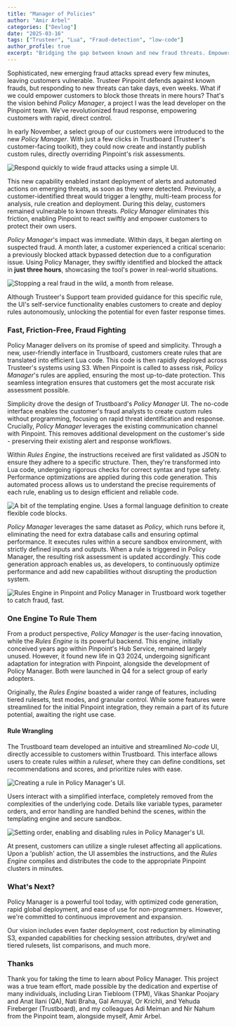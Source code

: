 ```yaml
---
title: "Manager of Policies"
author: "Amir Arbel"
categories: ["Devlog"]
date: "2025-03-16"
tags: ["Trusteer", "Lua", "Fraud-detection", "low-code"]
author_profile: true
excerpt: "Bridging the gap between known and new fraud threats. Empowering client to rapidly respond to threats - without writing a single line of code."
---
```

Sophisticated, new emerging fraud attacks spread every few minutes, leaving customers vulnerable. Trusteer Pinpoint defends against known frauds, but responding to new threats can take days, even weeks. What if we could empower customers to block those threats in mere hours? That's the vision behind *Policy Manager*, a project I was the lead developer on the Pinpoint team. We've revolutionized fraud response, empowering customers with rapid, direct control.


In early November, a select group of our customers were introduced to the new *Policy Manager*. With just a few clicks in Trustboard (Trusteer's customer-facing toolkit), they could now create and instantly publish custom rules, directly overriding Pinpoint's risk assessments.

![Respond quickly to wide fraud attacks using a simple UI.](https://moo64c.github.io/assets/images/Master-of-Policies/visualization.jpeg)

This new capability enabled instant deployment of alerts and automated actions on emerging threats, as soon as they were detected. Previously, a customer-identified threat would trigger a lengthy, multi-team process for analysis, rule creation and deployment. During this delay, customers remained vulnerable to known threats. *Policy Manager* eliminates this friction, enabling Pinpoint to react swiftly and empower customers to protect their own users.

*Policy Manager*'s impact was immediate. Within days, it began alerting on suspected fraud. A month later, a customer experienced a critical scenario: a previously blocked attack bypassed detection due to a configuration issue. Using Policy Manager, they swiftly identified and blocked the attack in **just three hours**, showcasing the tool's power in real-world situations.

![Stopping a real fraud in the wild, a month from release.](https://moo64c.github.io/assets/images/Master-of-Policies/real-world-use.png)

Although Trusteer's Support team provided guidance for this specific rule, the UI's self-service functionality enables customers to create and deploy rules autonomously, unlocking the potential for even faster response times.

### Fast, Friction-Free, Fraud Fighting
Policy Manager delivers on its promise of speed and simplicity. Through a new, user-friendly interface in Trustboard, customers create rules that are translated into efficient Lua code. This code is then rapidly deployed across Trusteer's systems using S3. When Pinpoint is called to assess risk, *Policy Manager*'s rules are applied, ensuring the most up-to-date protection. This seamless integration ensures that customers get the most accurate risk assessment possible.

Simplicity drove the design of Trustboard's *Policy Manager* UI. The no-code interface enables the customer's fraud analysts to create custom rules without programming, focusing on rapid threat identification and response. Crucially, *Policy Manager* leverages the existing communication channel with Pinpoint. This removes additional development on the customer's side - preserving their existing alert and response workflows.

Within _Rules Engine_, the instructions received are first validated as JSON to ensure they adhere to a specific structure. Then, they're transformed into Lua code, undergoing rigorous checks for correct syntax and type safety. Performance optimizations are applied during this code generation. This automated process allows us to understand the precise requirements of each rule, enabling us to design efficient and reliable code.

![A bit of the templating engine. Uses a formal language definition to create flexible code blocks.](https://moo64c.github.io/assets/images/Master-of-Policies/formal-language.png)

_Policy Manager_ leverages the same dataset as _Policy_, which runs before it, eliminating the need for extra database calls and ensuring optimal performance. It executes rules within a secure sandbox environment, with strictly defined inputs and outputs. When a rule is triggered in Policy Manager, the resulting risk assessment is updated accordingly. This code generation approach enables us, as developers, to continuously optimize performance and add new capabilities without disrupting the production system.

![Rules Engine in Pinpoint and *Policy Manager* in Trustboard work together to catch fraud, fast.](https://moo64c.github.io/assets/images/Master-of-Policies/two-sides.jpeg)

### One Engine To Rule Them

From a product perspective, *Policy Manager* is the user-facing innovation, while the *Rules Engine* is its powerful backend. This engine, initially conceived years ago within Pinpoint's Hub Service, remained largely unused. However, it found new life in Q3 2024, undergoing significant adaptation for integration with Pinpoint, alongside the development of Policy Manager. Both were launched in Q4 for a select group of early adopters.

Originally, the *Rules Engine* boasted a wider range of features, including tiered rulesets, test modes, and granular control. While some features were streamlined for the initial Pinpoint integration, they remain a part of its future potential, awaiting the right use case.

#### Rule Wrangling
The Trustboard team developed an intuitive and streamlined _No-code_ UI, directly accessible to customers within Trustboard. This interface allows users to create rules within a *ruleset*, where they can define conditions, set recommendations and scores, and prioritize rules with ease.

![Creating a rule in Policy Manager's UI.](https://moo64c.github.io/assets/images/Master-of-Policies/rule.png)

Users interact with a simplified interface, completely removed from the complexities of the underlying code. Details like variable types, parameter orders, and error handling are handled behind the scenes, within the templating engine and secure sandbox.

![Setting order, enabling and disabling rules in Policy Manager's UI.](https://moo64c.github.io/assets/images/Master-of-Policies/ruleset.png)

At present, customers can utilize a single ruleset affecting all applications. Upon a 'publish' action, the UI assembles the instructions, and the _Rules Engine_ compiles and distributes the code to the appropriate Pinpoint clusters in minutes.

### What's Next?

Policy Manager is a powerful tool today, with optimized code generation, rapid global deployment, and ease of use for non-programmers. However, we're committed to continuous improvement and expansion.

Our vision includes even faster deployment, cost reduction by eliminating S3, expanded capabilities for checking session attributes, dry/wet and tiered rulesets, list comparisons, and much more.

### Thanks
Thank you for taking the time to learn about Policy Manager. This project was a true team effort, made possible by the dedication and expertise of many individuals, including Liran Tiebloom (TPM), Vikas Shankar Poojary and Anat Ilani (QA), Nati Braha, Gal Amuyal, Or Krichli, and Yehuda Fireberger (Trustboard), and my colleagues Adi Meiman and Nir Nahum from the Pinpoint team, alongside myself, Amir Arbel.
